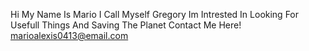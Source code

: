 Hi My Name Is Mario I Call Myself Gregory Im Intrested In Looking For Usefull Things And Saving The Planet Contact Me Here! marioalexis0413@email.com
